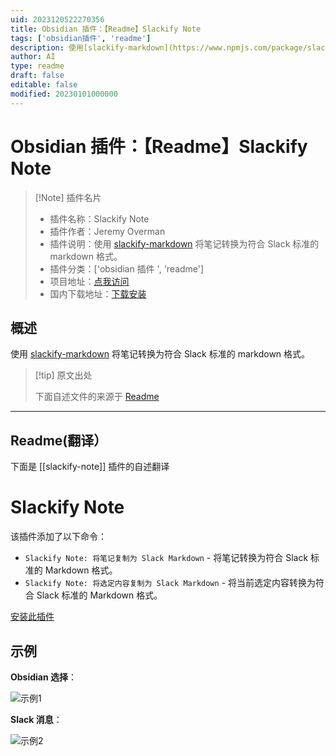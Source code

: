 ```yaml
---
uid: 2023120522270356
title: Obsidian 插件：【Readme】Slackify Note
tags: ['obsidian插件', 'readme']
description: 使用[slackify-markdown](https://www.npmjs.com/package/slackify-markdown)将笔记转换为符合Slack标准的markdown格式。
author: AI
type: readme
draft: false
editable: false
modified: 20230101000000
---
```


# Obsidian 插件：【Readme】Slackify Note

> [!Note] 插件名片
> - 插件名称：Slackify Note
> - 插件作者：Jeremy Overman
> - 插件说明：使用 [slackify-markdown](https://www.npmjs.com/package/slackify-markdown) 将笔记转换为符合 Slack 标准的 markdown 格式。
> - 插件分类：['obsidian 插件 ', 'readme']
> - 项目地址：[点我访问](https://github.com/jeremyoverman/obsidian-slackify-note)
> - 国内下载地址：[下载安装](https://pkmer.cn/products/plugin/pluginMarket/?slackify-note)

## 概述

使用 [slackify-markdown](https://www.npmjs.com/package/slackify-markdown) 将笔记转换为符合 Slack 标准的 markdown 格式。

> [!tip] 原文出处
>
>下面自述文件的来源于 [Readme](https://ghproxy.net/https://raw.githubusercontent.com/jeremyoverman/obsidian-slackify-note/main/README.md)
>

---

## Readme(翻译）

下面是 [[slackify-note]] 插件的自述翻译

# Slackify Note

该插件添加了以下命令：

* `Slackify Note: 将笔记复制为 Slack Markdown` - 将笔记转换为符合 Slack 标准的 Markdown 格式。
* `Slackify Note: 将选定内容复制为 Slack Markdown` - 将当前选定内容转换为符合 Slack 标准的 Markdown 格式。

[安装此插件](https://obsidian.md/plugins?id=slackify-note)

## 示例

**Obsidian 选择**：

![示例1](./example_1.png)

**Slack 消息**：

![示例2](./example_2.png)
